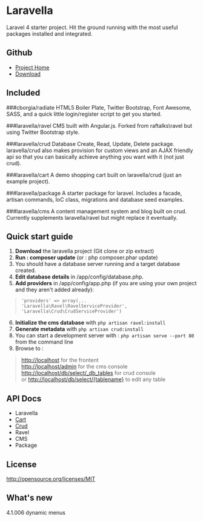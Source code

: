 Laravella 
==========

Laravel 4 starter project.  Hit the ground running with the most useful packages installed and integrated.

Github
-------------------
+ [Project Home](https://github.com/laravella/laravella)
+ [Download](https://github.com/laravella/laravella/archive/master.zip) 

Included
-------------------
###cborgia/radiate
HTML5 Boiler Plate, Twitter Bootstrap, Font Awesome, SASS, and a quick little login/register script to get you started.

###laravella/ravel
CMS built with Angular.js. Forked from raftalks\ravel but using Twitter Bootstrap style.

###laravella/crud
Database Create, Read, Update, Delete package.  laravella/crud also makes provision for custom views and an AJAX friendly api so that you can basically achieve anything you want with it (not just crud).

###laravella/cart
A demo shopping cart built on laravella/crud (just an example project).

###laravella/package
A starter package for laravel. Includes a facade, artisan commands, IoC class, migrations and database seed examples.

###laravella/cms
A content management system and blog built on crud.  Currently supplements laravella/ravel but might replace it eventually.

Quick start guide
-------------------
1. **Download** the laravella project (Git clone or zip extract)
2. **Run : composer update** (or : php composer.phar update)
3. You should have a database server running and a target database created.
4. **Edit database details** in /app/config/database.php.
5. **Add providers** in /app/config/app.php (if you are using your own project and they aren't added already): 
> `'providers' => array(...` <br />
> `'Laravella\Ravel\RavelServiceProvider',` <br />
> `'Laravella\Crud\CrudServiceProvider')`
6. **Initialize the cms database** with `php artisan ravel:install`
7. **Generate metadata** with `php artisan crud:install`
8. You can start a development server with : `php artisan serve --port 80` from the command line
9. Browse to :
> <http://localhost> for the frontent <br />
> <http://localhost/admin> for the cms console <br />
> <http://localhost/db/select/_db_tables> for crud console  <br />
> or <http://localhost/db/select/{tablename}> to edit any table 

API Docs
-------------------
+ Laravella
+ [Cart](apidocs/cart/index.html)
+ [Crud](apidocs/crud/index.html)
+ Ravel
+ CMS
+ Package

License
-------------------
http://opensource.org/licenses/MIT

What's new
-------------------
4.1.006
dynamic menus
